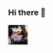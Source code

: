 ### Hi there 👋
<img src="https://raw.githubusercontent.com/briancalamar/briancalamar/main/Santaran%20Brian.gif" width="40" height="40" />


<!--
**briancalamar/briancalamar** is a ✨ _special_ ✨ repository because its `README.md` (this file) appears on your GitHub profile.

Here are some ideas to get you started:

- 🔭 I’m currently working on ...
- 🌱 I’m currently learning ...
- 👯 I’m looking to collaborate on ...
- 🤔 I’m looking for help with ...
- 💬 Ask me about ...
- 📫 How to reach me: ...
- 😄 Pronouns: ...
- ⚡ Fun fact: ...
-->

